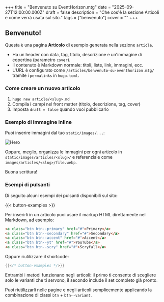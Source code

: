 +++
title = "Benvenuto su EventHorizon.mtg"
date = "2025-09-27T12:00:00.000Z"
draft = false
description = "Che cos'è la sezione Articoli e come verrà usata sul sito."
tags = ["benvenuto"]
cover = ""
+++
## Benvenuto!

Questa è una pagina **Articolo** di esempio generata nella sezione `article`.

* Ha un header con data, tag, titolo, descrizione e un'immagine di copertina (parametro `cover`).
* Il contenuto è Markdown normale: titoli, liste, link, immagini, ecc.
* L'URL è configurato come `/articles/benvenuto-su-eventhorizon.mtg/` tramite i `permalinks` in `hugo.toml`.

### Come creare un nuovo articolo

1. `hugo new article/<slug>.md`
2. Compila i campi nel front matter (titolo, descrizione, tag, cover)
3. Imposta `draft = false` quando vuoi pubblicarlo

### Esempio di immagine inline

Puoi inserire immagini dal tuo `static/images/...`:

![Hero]()

Oppure, meglio, organizza le immagini per ogni articolo in `static/images/articles/<slug>/` e referenziale come `images/articles/<slug>/file.webp`.

Buona scrittura!

### Esempi di pulsanti

Di seguito alcuni esempi dei pulsanti disponibili sul sito:

{{< button-examples >}}

Per inserirli in un articolo puoi usare il markup HTML direttamente nel Markdown, ad esempio:

```html
<a class="btn btn--primary" href="#">Primary</a>
<a class="btn btn--secondary" href="#">Secondary</a>
<a class="btn btn--accent" href="#">Accent</a>
<a class="btn btn--yt" href="#">YouTube</a>
<a class="btn btn--scry" href="#">Scryfall</a>
```

Oppure riutilizzare il shortcode:

```go
{{</* button-examples */>}}
```

Entrambi i metodi funzionano negli articoli: il primo ti consente di scegliere solo le varianti che ti servono, il secondo include il set completo già pronto.

Puoi riutilizzarli nelle pagine e negli articoli semplicemente applicando la combinazione di classi `btn` + `btn--variant`.
